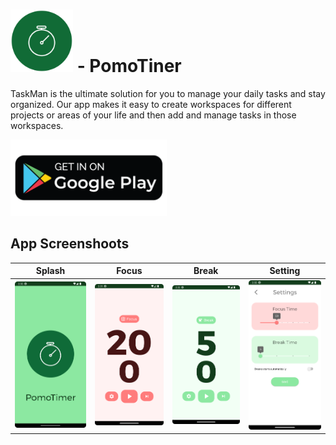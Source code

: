 # <img src="https://github.com/yamanf/PomoTimer/blob/main/sc/Untitled-1.png" width="100"> - PomoTiner

TaskMan is the ultimate solution for you to manage your daily tasks and stay organized. Our app makes it easy to create workspaces for different projects or areas of your life and then add and manage tasks in those workspaces.

<a href="https://play.google.com/"><img src="https://github.com/yamanf/TaskMan/blob/main/sc/google.png" width="250"></a>


## App Screenshoots

Splash|Focus|Break|Setting
 --- | --- | --- | --- 
![](https://github.com/yamanf/PomoTimer/blob/main/sc/Screenshot_20230128_143249.png)| ![](https://github.com/yamanf/PomoTimer/blob/main/sc/Screenshot_20230128_143146.png) |  ![](https://github.com/yamanf/PomoTimer/blob/main/sc/Screenshot_20230128_143221.png) |  ![](https://github.com/yamanf/PomoTimer/blob/main/sc/Screenshot_20230128_143235.png) 

